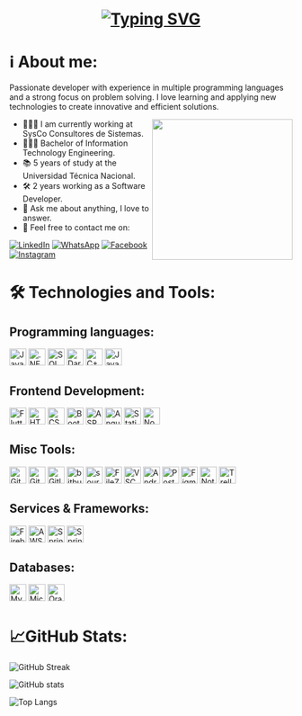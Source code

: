 <h1 align = "center">
<a href="https://git.io/typing-svg"><img src="https://readme-typing-svg.demolab.com?size=75&duration=1400&pause=500&color=FFF&background=000000EE&center=true&multiline=true&width=1920&height=384&lines=Hello+World+!;+I'm+Luis+Carlos+;Welcome+to+my+GitHub+profile" alt="Typing SVG" /></a>
</h1>
<h1>ℹ️ About me:</h1>

Passionate developer with experience in multiple programming languages ​​and a strong focus on problem solving. I love learning and applying new technologies to create innovative and efficient solutions.
<br>

<picture> <img align="right" src="https://github.com/7oSkaaa/7oSkaaa/blob/main/Images/Right_Side.gif?raw=true" width = 250px></picture>
 - 👨🏻‍🔧 I am currently working at SysCo Consultores de Sistemas.
 - 👨🏻‍🎓 Bachelor of Information Technology Engineering.
 - 📚 5 years of study at the Universidad Técnica Nacional.
 - 🛠️ 2 years working as a Software Developer.
 - 💬 Ask me about anything, I love to answer.
 - 📨 Feel free to contact me on:

[![LinkedIn](https://img.shields.io/badge/LinkedIn-%230077B5.svg?logo=linkedin&logoColor=white&Color=#0e76a8)](https://linkedin.com/in/lcmurillor)  [![WhatsApp](https://img.shields.io/badge/WhatsApp-%20?style=flat&logo=WhatsApp&logoColor=%23FFF&color=%2325D366)](https://wa.me/50683574730)  [![Facebook](https://img.shields.io/badge/Facebook-%20?style=flat&logo=Facebook&color=%231877F2)](https://www.facebook.com/lcmurillor) [![Instagram](https://img.shields.io/badge/Instagram-%20?style=flat&logo=Instagram&logoColor=%23FFFF&color=%23E1306C)](https://www.instagram.com/lcmurillor)

<h1>🛠️ Technologies and Tools:</h1>
<h2>Programming languages:</h2>
<a href="#"><img alt="Java" src="https://custom-icon-badges.demolab.com/badge/Java-007396.svg?style=flat-square&logo=java&logoColor=f89820&color=5382a1"  height="30px"></a>
<a href="#"><img alt=".NET" src="https://img.shields.io/badge/.NET-%20?style=flat-square&logo=dotnet&logoColor=%231c054c&color=%23a89fb7" height="30px"/></a>
<a href="#"><img alt="SQL" src="https://custom-icon-badges.demolab.com/badge/SQL-025E8C.svg?style=flat-square&logo=database&logoColor=white" height="30px"></a>
<a href="#"><img alt="Dart" src="https://img.shields.io/badge/Dart-%20?style=flat-square&logo=dart&logoColor=40c4ff&color=263238" height="30px"></a>
<a href="#"><img alt="C++" src="https://img.shields.io/badge/C%2B%2B-%20?style=flat-square&logo=c%2B%2B&logoColor=%23044F88&color=black" height="30px"></a>
<a href="#"><img alt="JavaScript" src="https://img.shields.io/badge/JavaScript-%20?style=flat-square&logo=JavaScript&logoColor=%23f0db4f&color=%23323330" height="30px"/></a>

<h2>Frontend Development:</h2>
<a href="#"><img alt="Flutter" src="https://img.shields.io/badge/Flutter-%20?style=flat-square&logo=Flutter&logoColor=%2354c0f4&color=%2334445b" height="30px"/></a>
<a href="#"><img alt="HTML5" src="https://img.shields.io/badge/HTML-%20?style=flat-square&logo=HTML5&logoColor=%23e34c26&color=%23000000" height="30px"/></a>
<a href="#"><img alt="CSS" src="https://img.shields.io/badge/CSS-%20?style=flat-square&logo=css3&logoColor=%23264de4&color=%23000000" height="30px"/></a>
<a href="#"><img alt="Bootstrap" src="https://img.shields.io/badge/Bootstrap-%20?style=flat-square&logo=bootstrap&logoColor=%23ffffff&color=%23563d7c" height="30px"/></a>
<a href="#"><img alt="ASP.NET" src="https://img.shields.io/badge/ASP.NET-%20?style=flat-square&logo=dotnet&logoColor=%23c484e4&color=%23041f6a" height="30px"/></a>
<a href="#"><img alt="Angular" src="https://img.shields.io/badge/Angular-%20?style=flat-square&logo=angular&logoColor=%23d4173b&color=%2333344c" height="30px"/></a>
<a href="#"><img alt="Static Badge" src="https://img.shields.io/badge/React-%20?style=flat-square&logo=react&logoColor=61DBFB&color=black" height="30px"/></a>
<a href="#"><img alt="NodeJS" src="https://img.shields.io/badge/NodeJS-%20?style=flat-square&logo=Node.js&logoColor=%233c873a&color=%23303030" height="30px"/></a>

<h2>Misc Tools:</h2>
<a href="#"><img alt="Git" src="https://img.shields.io/badge/Git-%20?style=flat-square&logo=Git&logoColor=%23f34f29&color=black" height="30px"/></a>
<a href="#"><img alt="Github" src="https://img.shields.io/badge/Github-%20?style=flat-square&logo=Github&logoColor=%23FFF&color=black" height="30px"/></a>
<a href="#"><img alt="Gitlab" src="https://img.shields.io/badge/Gitlab-%20?style=flat-square&logo=Gitlab&logoColor=%23e24329&color=black" height="30px"/></a>
<a href="#"><img alt="bitbucket" src="https://img.shields.io/badge/Bitbucket-%20?style=flat-square&logo=bitbucket&logoColor=2684FF&color=253858" height="30px"/></a>
<a href="#"><img alt="sourcetree" src="https://img.shields.io/badge/Sourcetree-%20?style=flat-square&logo=sourcetree&logoColor=2684FF&color=253858" height="30px"/></a>
<a href="#"><img alt="FileZilla" src="https://img.shields.io/badge/FileZilla-%20?style=flat-square&logo=filezilla&logoColor=BF0000&color=black" height="30px"/></a>
<a href="#"><img alt="VSCode" src="https://custom-icon-badges.demolab.com/badge/VSCode-%20?style=flat-square&logo=visualstudio&logoColor=%233c873a&color=303030" height="30px"/></a>
<a href="#"><img alt="Android Studio" src="https://img.shields.io/badge/Android%20Studio-%20?style=flat-square&logo=androidstudio&logoColor=669933&color=666666" height="30px"/></a>
<a href="#"><img alt="Postman" src="https://img.shields.io/badge/Postman-%20?style=flat-square&logo=postman&logoColor=%23fb7505&color=%233f5d65" height="30px"/></a>
<a href="#"><img alt="Figma" src="https://img.shields.io/badge/Figma-%20?style=flat-square&logo=Figma&logoColor=FFFF&color=black" height="30px"/></a>
<a href="#"><img alt="Notion" src="https://img.shields.io/badge/Notion-%20?style=flat-square&logo=notion&logoColor=FFFF&color=black" height="30px"/></a>
<a href="#"><img alt="Trello" src="https://img.shields.io/badge/Trello-%20?style=flat-square&logo=trello&logoColor=%230079bf&color=%23c4c9cc"height="30px"/></a>

<h2>Services & Frameworks: </h2>
<a href="#"><img alt="Firebase" src="https://img.shields.io/badge/Firebase-%20?style=flat-square&logo=firebase&logoColor=%23FFA611&color=black" height="30px"/></a>
<a href="#"><img alt="AWS" src="https://custom-icon-badges.demolab.com/badge/AWS-%20?style=flat-square&logo=aws&logoColor=%23e47911&color=%23232f3e" height="30px"/></a>
<a href="#"><img alt="Spring" src="https://img.shields.io/badge/Spring-%20?style=flat-square&logo=spring&logoColor=FFF&color=%238BC34A" height="30px"/></a>
<a href="#"><img alt="Spring Boot" src="https://img.shields.io/badge/Spring%20Boot-%20?style=flat-square&logo=springboot&logoColor=FFF&color=%238BC34A" height="30px"/></a>

<h2>Databases:</h2>
<a href="#"><img alt="MySQL" src="https://custom-icon-badges.demolab.com/badge/MySQL-%20?style=flat-square&logo=mysql&logoColor=FFF&color=00758F" height="30px"/></a>
<a href="#"><img alt="Microsoft SQL Server" src="https://custom-icon-badges.demolab.com/badge/Microsoft%20SQL%20Server-%20?style=flat-square&logo=windows&logoColor=FFF&color=CFD8DC" height="30px"/></a>
<a href="#"><img alt="Oracle SQL Developer" src="https://img.shields.io/badge/Oracle%20SQL%20Developer-%20?style=flat-square&logo=oracle&logoColor=%23f80000&color=black" height="30px"/></a>

<h1>📈GitHub Stats:</h1>

![GitHub Streak](https://github-readme-streak-stats.herokuapp.com?user=lcmurillor&theme=dark)

![GitHub stats](https://github-readme-stats.vercel.app/api?username=lcmurillor&show_icons=true&theme=dark)

![Top Langs](https://github-readme-stats.vercel.app/api/top-langs/?username=lcmurillor&size_weight=0.5&count_weight=0.5&theme=dark)
